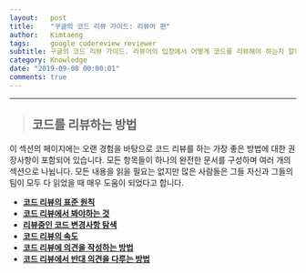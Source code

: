 ```yaml
---
layout:   post
title:    "구글의 코드 리뷰 가이드: 리뷰어 편"
author:   Kimtaeng
tags: 	  google codereview reviewer
subtitle: 구글의 코드 리뷰 가이드. 리뷰어의 입장에서 어떻게 코드를 리뷰해야 하는지 알아봅시다.
category: Knowledge
date: "2019-09-08 00:00:01"
comments: true
---
```


<hr/>

> ## 코드를 리뷰하는 방법

이 섹션의 페이지에는 오랜 경험을 바탕으로 코드 리뷰를 하는 가장 좋은 방법에 대한 권장사항이 포함되어 있습니다.
모든 항목들이 하나의 완전한 문서를 구성하며 여러 개의 섹션으로 나뉩니다. 모든 내용을 읽을 필요는 없지만 많은 사람들은
그들 자신과 그들의 팀이 모두 다 읽었을 때 매우 도움이 되었다고 합니다.

- <a href="/post/the-standard-of-code-review"><b>코드 리뷰의 표준 원칙</b></a>
- <a href="/post/what-to-look-for-in-a-code-review"><b>코드 리뷰에서 봐야하는 것</b></a>
- <a href="/post/navigating-a-cl-in-review"><b>리뷰중인 코드 변경사항 탐색</b></a>
- <a href="/post/speed-of-code-reviews"><b>코드 리뷰의 속도</b></a>
- <a href="/post/how-to-write-code-review"><b>코드 리뷰에 의견을 작성하는 방법</b></a>
- <a href="/post/handling-pushback-in-code-reviews"><b>코드 리뷰에서 반대 의견을 다루는 방법</b></a>

<br/><br/>